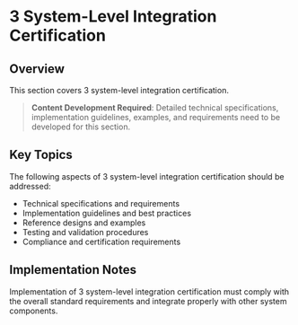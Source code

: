 # 3 System-Level Integration Certification

## Overview

This section covers 3 system-level integration certification.

> **Content Development Required**: Detailed technical specifications, implementation guidelines, examples, and requirements need to be developed for this section.

## Key Topics

The following aspects of 3 system-level integration certification should be addressed:

- Technical specifications and requirements
- Implementation guidelines and best practices
- Reference designs and examples
- Testing and validation procedures
- Compliance and certification requirements

## Implementation Notes

Implementation of 3 system-level integration certification must comply with the overall standard requirements and integrate properly with other system components.

